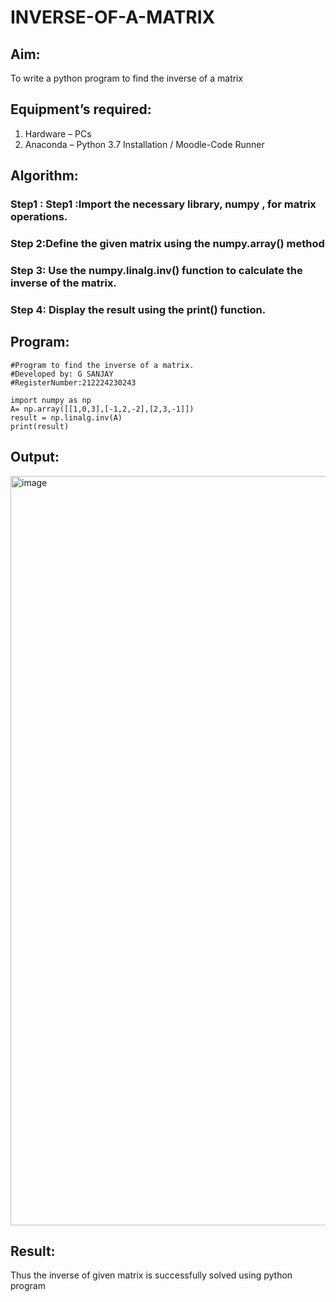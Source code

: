# INVERSE-OF-A-MATRIX
## Aim:
To write a python program to find the inverse of a matrix
## Equipment’s required:
1. 	Hardware – PCs
2. 	Anaconda – Python 3.7 Installation / Moodle-Code Runner
## Algorithm:
### Step1 : Step1 :Import the necessary library, numpy , for matrix operations.
### Step 2:Define the given matrix using the numpy.array() method
### Step 3: Use the numpy.linalg.inv() function to calculate the inverse of the matrix.
### Step 4: Display the result using the print() function.

## Program:
```
#Program to find the inverse of a matrix.
#Developed by: G SANJAY
#RegisterNumber:212224230243
```
```
import numpy as np
A= np.array([[1,0,3],[-1,2,-2],[2,3,-1]])
result = np.linalg.inv(A)
print(result)
```
## Output:
<img width="1919" height="1199" alt="image" src="https://github.com/user-attachments/assets/3a7783fb-823d-49a6-8941-23d2ff442a0a" />

## Result:
Thus the inverse of given matrix is successfully solved using python program

